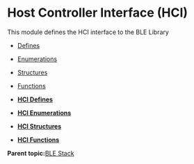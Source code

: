 # Host Controller Interface \(HCI\)

This module defines the HCI interface to the BLE Library

-   [Defines](GUID-F6D48068-EBA0-425F-8502-413E95E3ABC0.md)
-   [Enumerations](GUID-80C9765D-2A0B-4D37-B051-2CB71C3BE226.md)
-   [Structures](GUID-6925ABFD-2A3F-49F2-ACA3-81D4320D85AC.md)
-   [Functions](GUID-972299B3-E4E3-4F0E-A9AD-1795864542CF.md)

-   **[HCI Defines](GUID-F6D48068-EBA0-425F-8502-413E95E3ABC0.md)**  

-   **[HCI Enumerations](GUID-0131F3BC-75FC-480E-8EE4-A1C59FDA2977.md)**  

-   **[HCI Structures](GUID-6925ABFD-2A3F-49F2-ACA3-81D4320D85AC.md)**  

-   **[HCI Functions](GUID-972299B3-E4E3-4F0E-A9AD-1795864542CF.md)**  


**Parent topic:**[BLE Stack](GUID-BCDDE166-F3AD-498B-9900-257827609467.md)

